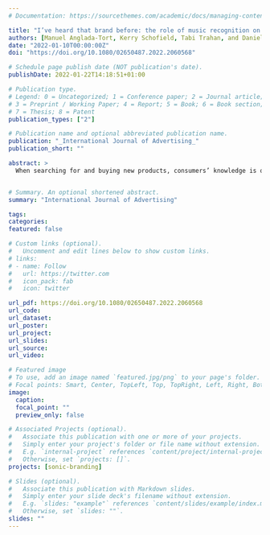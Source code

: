 ```yaml
---
# Documentation: https://sourcethemes.com/academic/docs/managing-content/

title: "I’ve heard that brand before: the role of music recognition on consumer choice"
authors: [Manuel Anglada-Tort, Kerry Schofield, Tabi Trahan, and Daniel Müllensiefen]
date: "2022-01-10T00:00:00Z"
doi: "https://doi.org/10.1080/02650487.2022.2060568"

# Schedule page publish date (NOT publication's date).
publishDate: 2022-01-22T14:18:51+01:00

# Publication type.
# Legend: 0 = Uncategorized; 1 = Conference paper; 2 = Journal article;
# 3 = Preprint / Working Paper; 4 = Report; 5 = Book; 6 = Book section;
# 7 = Thesis; 8 = Patent
publication_types: ["2"]

# Publication name and optional abbreviated publication name.
publication: "_International Journal of Advertising_"
publication_short: ""

abstract: >
  When searching for and buying new products, consumers’ knowledge is often limited, and some (but not all) options in the choice set are unrecognized. In such situations, research on the recognition heuristic shows that people tend to choose more often the recognized option over the unrecognized one, as they infer it has the higher value regarding the criterion being judged. Since humans are particularly good at rapidly recognising familiar music, this paper examines the effect of recognition to influence brand choice when using music as the recognition cue. In two experiments (N = 486), participants were familiarised with several excerpts of advertising music. Participants then performed a choosing task to decide which of two brands they would purchase when searching for different products (e.g., headphones, cameras). Brands were either presented with familiar music clips or completely novel ones. Results showed that pairing brands with music that can be recognised by the target consumers increased brand choice by 6% (d = .21). Importantly, participants’ preferences for the advertising music also influenced brand choice, increasing the effect of recognition when the music was liked and suppressing it in extreme cases when the music was most disliked. This suggests that ad practitioners should use a cue integration framework when working with music, weighing all available musical and extra-musical cues according to their impact on the target consumers. Results are discussed in terms of the practical implications of measuring brand’s ROI when working with music and the value of the heuristics-and-biases framework to study music effects on consumer behaviour.


# Summary. An optional shortened abstract.
summary: "International Journal of Advertising"

tags:
categories: 
featured: false

# Custom links (optional).
#   Uncomment and edit lines below to show custom links.
# links:
# - name: Follow
#   url: https://twitter.com
#   icon_pack: fab
#   icon: twitter

url_pdf: https://doi.org/10.1080/02650487.2022.2060568
url_code:
url_dataset:
url_poster:
url_project:
url_slides:
url_source:
url_video:

# Featured image
# To use, add an image named `featured.jpg/png` to your page's folder. 
# Focal points: Smart, Center, TopLeft, Top, TopRight, Left, Right, BottomLeft, Bottom, BottomRight.
image:
  caption:
  focal_point: ""
  preview_only: false

# Associated Projects (optional).
#   Associate this publication with one or more of your projects.
#   Simply enter your project's folder or file name without extension.
#   E.g. `internal-project` references `content/project/internal-project/index.md`.
#   Otherwise, set `projects: []`.
projects: [sonic-branding]

# Slides (optional).
#   Associate this publication with Markdown slides.
#   Simply enter your slide deck's filename without extension.
#   E.g. `slides: "example"` references `content/slides/example/index.md`.
#   Otherwise, set `slides: ""`.
slides: ""
---
```


